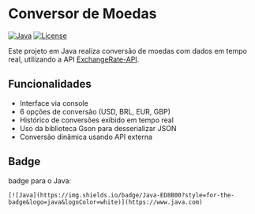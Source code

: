 # Conversor de Moedas

[![Java](https://img.shields.io/badge/Java-ED8B00?style=for-the-badge&logo=java&logoColor=white)](https://www.java.com)
[![License](https://img.shields.io/badge/license-MIT-green?style=for-the-badge)](LICENSE)

Este projeto em Java realiza conversão de moedas com dados em tempo real, utilizando a API [ExchangeRate-API](https://www.exchangerate-api.com/).

## Funcionalidades

- Interface via console
- 6 opções de conversão (USD, BRL, EUR, GBP)
- Histórico de conversões exibido em tempo real
- Uso da biblioteca Gson para desserializar JSON
- Conversão dinâmica usando API externa

## Badge
 badge para o Java:
```
[![Java](https://img.shields.io/badge/Java-ED8B00?style=for-the-badge&logo=java&logoColor=white)](https://www.java.com)
```
